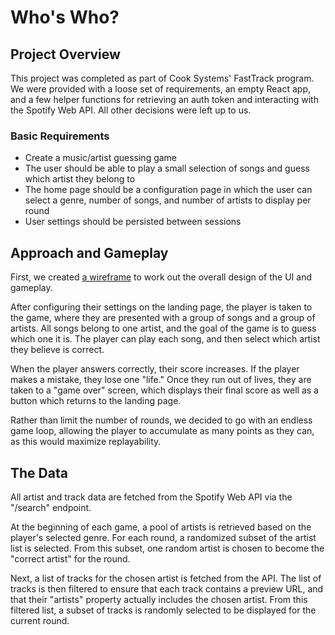 # Who's Who?

## Project Overview

This project was completed as part of Cook Systems' FastTrack program. We were provided with a loose set of requirements, an empty React app, and a few helper functions for retrieving an auth token and interacting with the Spotify Web API. All other decisions were left up to us.

### Basic Requirements

- Create a music/artist guessing game
- The user should be able to play a small selection of songs and guess which artist they belong to
- The home page should be a configuration page in which the user can select a genre, number of songs, and number of artists to display per round
- User settings should be persisted between sessions

## Approach and Gameplay

First, we created [a wireframe](https://www.figma.com/file/hYpatH93rKkF34b1tgOn6u/Who's-Who?node-id=0%3A1&t=H6u8Ek3n9Np2YGK5-1) to work out the overall design of the UI and gameplay.

After configuring their settings on the landing page, the player is taken to the game, where they are presented with a group of songs and a group of artists. All songs belong to one artist, and the goal of the game is to guess which one it is. The player can play each song, and then select which artist they believe is correct.

When the player answers correctly, their score increases. If the player makes a mistake, they lose one "life." Once they run out of lives, they are taken to a "game over" screen, which displays their final score as well as a button which returns to the landing page.

Rather than limit the number of rounds, we decided to go with an endless game loop, allowing the player to accumulate as many points as they can, as this would maximize replayability.

## The Data

All artist and track data are fetched from the Spotify Web API via the "/search" endpoint.

At the beginning of each game, a pool of artists is retrieved based on the player's selected genre. For each round, a randomized subset of the artist list is selected. From this subset, one random artist is chosen to become the "correct artist" for the round.

Next, a list of tracks for the chosen artist is fetched from the API. The list of tracks is then filtered to ensure that each track contains a preview URL, and that their "artists" property actually includes the chosen artist. From this filtered list, a subset of tracks is randomly selected to be displayed for the current round.
